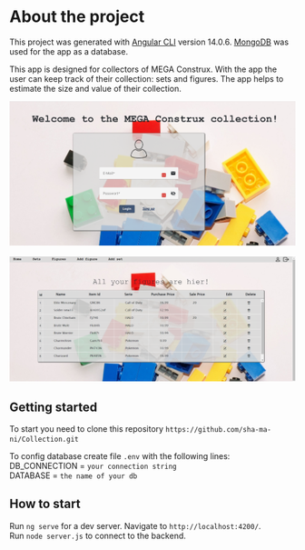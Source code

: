 # About the project

This project was generated with [Angular CLI](https://github.com/angular/angular-cli) version 14.0.6.
[MongoDB](https://www.mongodb.com/) was used for the app as a database.

This app is designed for collectors of MEGA Construx.
With the app the user can keep track of their collection: sets and figures. The app helps to estimate the size and
value of their collection.

![image](./src/assets/start.png)

![image](./src/assets/figures.png)

## Getting started

To start you need to clone this repository `https://github.com/sha-ma-ni/Collection.git`

To config database create file `.env` with the following lines: \
DB_CONNECTION = `your connection string` \
DATABASE = `the name of your db`


## How to start

Run `ng serve` for a dev server. Navigate to `http://localhost:4200/`. \
Run `node server.js` to connect to the backend.



